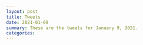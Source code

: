 ```yaml
---
layout: post
title: Tweets
date: 2021-01-09
summary: These are the tweets for January 9, 2021.
categories:
---
```


